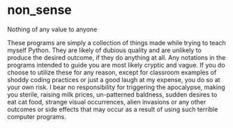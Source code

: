 # non_sense
Nothing of any value to anyone

These programs are simply a collection of things made while trying to teach myself Python.  They are likely of dubious quality and are unlikely to produce the desired outcome, if they do anything at all.  Any notations in the programs intended to guide you are most likely cryptic and vague.  If you do choose to utilize these for any reason, except for classroom examples of shoddy coding practices or just a good laugh at my expense, you do so at your own risk.  I bear no responsibility for triggering the apocalypse, making you sterile, raising milk prices, un-patterned baldness, sudden desires to eat cat food, strange visual occurrences, alien invasions or any other outcomes or side effects that may occur as a result of using such terrible computer programs.
